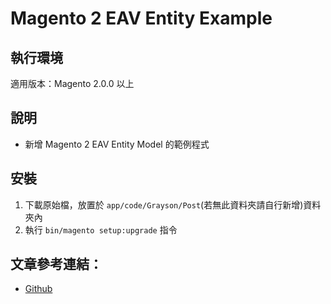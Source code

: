#  Magento 2 EAV Entity Example


## 執行環境
適用版本：Magento 2.0.0 以上


## 說明
* 新增 Magento 2 EAV Entity Model 的範例程式


## 安裝

1. 下載原始檔，放置於 `app/code/Grayson/Post`(若無此資料夾請自行新增)資料夾內
2. 執行 `bin/magento setup:upgrade` 指令


## 文章參考連結：
* [Github](http://github.com)
